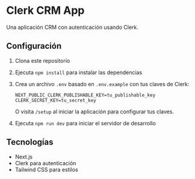 # Clerk CRM App

Una aplicación CRM con autenticación usando Clerk.

## Configuración

1. Clona este repositorio
2. Ejecuta `npm install` para instalar las dependencias
3. Crea un archivo `.env` basado en `.env.example` con tus claves de Clerk:
   ```
   NEXT_PUBLIC_CLERK_PUBLISHABLE_KEY=tu_publishable_key
   CLERK_SECRET_KEY=tu_secret_key
   ```
   O visita `/setup` al iniciar la aplicación para configurar tus claves.

4. Ejecuta `npm run dev` para iniciar el servidor de desarrollo

## Tecnologías

- Next.js
- Clerk para autenticación
- Tailwind CSS para estilos
